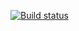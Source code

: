 [![Build status](https://ci.appveyor.com/api/projects/status/ve6xoram59ue0wd0?svg=true)](https://ci.appveyor.com/project/KuzminaYuliya/ajs-8-1-set)
